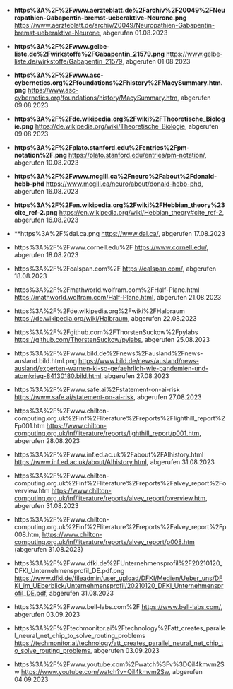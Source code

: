 
- **https%3A%2F%2Fwww.aerzteblatt.de%2Farchiv%2F20049%2FNeuropathien-Gabapentin-bremst-ueberaktive-Neurone.png**
  https://www.aerzteblatt.de/archiv/20049/Neuropathien-Gabapentin-bremst-ueberaktive-Neurone, abgerufen 01.08.2023

- **https%3A%2F%2Fwww.gelbe-liste.de%2Fwirkstoffe%2FGabapentin_21579.png**
https://www.gelbe-liste.de/wirkstoffe/Gabapentin_21579, abgerufen 01.08.2023

- **https%3A%2F%2Fwww.asc-cybernetics.org%2Ffoundations%2Fhistory%2FMacySummary.htm.png**
https://www.asc-cybernetics.org/foundations/history/MacySummary.htm, abgerufen 09.08.2023

- **https%3A%2F%2Fde.wikipedia.org%2Fwiki%2FTheoretische_Biologie.png**
https://de.wikipedia.org/wiki/Theoretische_Biologie, abgerufen 09.08.2023

- **https%3A%2F%2Fplato.stanford.edu%2Fentries%2Fpm-notation%2F.png**
  https://plato.stanford.edu/entries/pm-notation/, abgerufen 10.08.2023

- **https%3A%2F%2Fwww.mcgill.ca%2Fneuro%2Fabout%2Fdonald-hebb-phd**
 https://www.mcgill.ca/neuro/about/donald-hebb-phd, abgerufen 16.08.2023

- **https%3A%2F%2Fen.wikipedia.org%2Fwiki%2FHebbian_theory%23cite_ref-2.png**
 https://en.wikipedia.org/wiki/Hebbian_theory#cite_ref-2, abgerufen 16.08.2023

- **https%3A%2F%dal.ca.png
 https://www.dal.ca/, abgerufen 17.08.2023

- https%3A%2F%2Fwww.cornell.edu%2F
  https://www.cornell.edu/, abgerufen 18.08.2023

- https%3A%2F%2Fcalspan.com%2F
 https://calspan.com/, abgerufen 18.08.2023

- https%3A%2F%2Fmathworld.wolfram.com%2FHalf-Plane.html
  https://mathworld.wolfram.com/Half-Plane.html, abgerufen 21.08.2023

- https%3A%2F%2Fde.wikipedia.org%2Fwiki%2FHalbraum
  https://de.wikipedia.org/wiki/Halbraum, abgerufen 22.08.2023

- https%3A%2F%2Fgithub.com%2FThorstenSuckow%2Fpylabs
   https://github.com/ThorstenSuckow/pylabs, abgerufen 25.08.2023

- https%3A%2F%2Fwww.bild.de%2Fnews%2Fausland%2Fnews-ausland.bild.html.png
  https://www.bild.de/news/ausland/news-ausland/experten-warnen-ki-so-gefaehrlich-wie-pandemien-und-atomkrieg-84130180.bild.html, abgerufen 27.08.2023

- https%3A%2F%2Fwww.safe.ai%2Fstatement-on-ai-risk
  https://www.safe.ai/statement-on-ai-risk, abgerufen 27.08.2023

- https%3A%2F%2Fwww.chilton-computing.org.uk%2Finf%2Fliterature%2Freports%2Flighthill_report%2Fp001.htm
  https://www.chilton-computing.org.uk/inf/literature/reports/lighthill_report/p001.htm, abgerufen 28.08.2023

- https%3A%2F%2Fwww.inf.ed.ac.uk%2Fabout%2FAIhistory.html
  https://www.inf.ed.ac.uk/about/AIhistory.html, abgerufen 31.08.2023

- https%3A%2F%2Fwww.chilton-computing.org.uk%2Finf%2Fliterature%2Freports%2Falvey_report%2Foverview.htm
  https://www.chilton-computing.org.uk/inf/literature/reports/alvey_report/overview.htm, abgerufen 31.08.2023

- https%3A%2F%2Fwww.chilton-computing.org.uk%2Finf%2Fliterature%2Freports%2Falvey_report%2Fp008.htm,
  https://www.chilton-computing.org.uk/inf/literature/reports/alvey_report/p008.htm (abgerufen 31.08.2023)

 - https%3A%2F%2Fwww.dfki.de%2FUnternehmensprofil%2F20210120_DFKI_Unternehmensprofil_DE.pdf.png
  https://www.dfki.de/fileadmin/user_upload/DFKI/Medien/Ueber_uns/DFKI_im_UEberblick/Unternehmensprofil/20210120_DFKI_Unternehmensprofil_DE.pdf, abgerufen 31.08.2023

 - https%3A%2F%2Fwww.bell-labs.com%2F
   https://www.bell-labs.com/, abgerufen 03.09.2023

 - https%3A%2F%2Ftechmonitor.ai%2Ftechnology%2Fatt_creates_parallel_neural_net_chip_to_solve_routing_problems
   https://techmonitor.ai/technology/att_creates_parallel_neural_net_chip_to_solve_routing_problems, abgerufen 03.09.2023

 - https%3A%2F%2Fwww.youtube.com%2Fwatch%3Fv%3DQil4kmvm2Sw
   https://www.youtube.com/watch?v=Qil4kmvm2Sw, abgerufen 04.09.2023